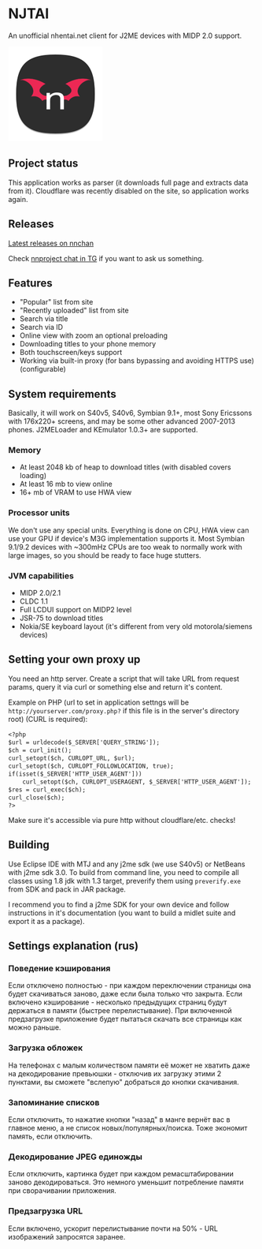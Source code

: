 # NJTAI
An unofficial nhentai.net client for J2ME devices with MIDP 2.0 support.

![image](res/njtai.svg)

## Project status

This application works as parser (it downloads full page and extracts data from it). 
Cloudflare was recently disabled on the site, so application works again.

## Releases
[Latest releases on nnchan](https://nnp.nnchan.ru/nj)

Check [nnproject chat in TG](https://t.me/nnmidletschat) if you want to ask us something.

## Features
- "Popular" list from site
- "Recently uploaded" list from site
- Search via title
- Search via ID
- Online view with zoom an optional preloading
- Downloading titles to your phone memory
- Both touchscreen/keys support
- Working via built-in proxy (for bans bypassing and avoiding HTTPS use) (configurable)

## System requirements
Basically, it will work on S40v5, S40v6, Symbian 9.1+, most Sony Ericssons with 176x220+ screens, and may be some other advanced 2007-2013 phones. J2MELoader and KEmulator 1.0.3+ are supported.

### Memory
- At least 2048 kb of heap to download titles (with disabled covers loading)
- At least 16 mb to view online
- 16+ mb of VRAM to use HWA view

### Processor units
We don't use any special units. Everything is done on CPU, HWA view can use your GPU if device's M3G implementation supports it. Most Symbian 9.1/9.2 devices with ~300mHz CPUs are too weak to normally work with large images, so you should be ready to face huge stutters.

### JVM capabilities
- MIDP 2.0/2.1
- CLDC 1.1
- Full LCDUI support on MIDP2 level
- JSR-75 to download titles
- Nokia/SE keyboard layout (it's different from very old motorola/siemens devices)

## Setting your own proxy up
You need an http server. Create a script that will take URL from request params, query it via curl or something else and return it's content.

Example on PHP (url to set in application settngs will be `http://yourserver.com/proxy.php?` if this file is in the server's directory root) (CURL is required):
```
<?php
$url = urldecode($_SERVER['QUERY_STRING']);
$ch = curl_init();
curl_setopt($ch, CURLOPT_URL, $url);
curl_setopt($ch, CURLOPT_FOLLOWLOCATION, true);
if(isset($_SERVER['HTTP_USER_AGENT']))
	curl_setopt($ch, CURLOPT_USERAGENT, $_SERVER['HTTP_USER_AGENT']);
$res = curl_exec($ch);
curl_close($ch);
?>
```

Make sure it's accessible via pure http without cloudflare/etc. checks!

## Building
Use Eclipse IDE with MTJ and any j2me sdk (we use S40v5) or NetBeans with j2me sdk 3.0. 
To build from command line, you need to compile all classes using 1.8 jdk with 1.3 target, preverify them using `preverify.exe` from SDK and pack in JAR package.

I recommend you to find a j2me SDK for your own device and follow instructions in it's documentation (you want to build a midlet suite and export it as a package).

## Settings explanation (rus)
### Поведение кэширования
Если отключено полностью - при каждом переключении страницы она будет скачиваться заново, даже если была только что закрыта. Если включено кэширование - несколько предыдущих страниц будут держаться в памяти (быстрее перелистывание). При включенной предзагрузке приложение будет пытаться скачать все страницы как можно раньше.
### Загрузка обложек
На телефонах с малым количеством памяти её может не хватить даже на декодирование превьюшки - отключив их загрузку этими 2 пунктами, вы сможете "вслепую" добраться до кнопки скачивания.
### Запоминание списков
Если отключить, то нажатие кнопки "назад" в манге вернёт вас в главное меню, а не список новых/популярных/поиска. Тоже экономит память, если отключить.
### Декодирование JPEG единожды
Если отключить, картинка будет при каждом ремасштабировании заново декодироваться. Это немного уменьшит потребление памяти при сворачивании приложения.
### Предзагрузка URL
Если включено, ускорит перелистывание почти на 50% - URL изображений запросятся заранее.
